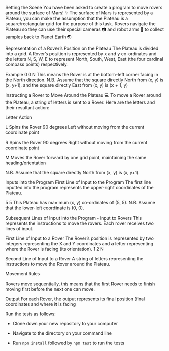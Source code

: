 Setting the Scene
You have been asked to create a program to move rovers around the surface of Mars!
✨
The surface of Mars is represented by a Plateau, you can make the assumption that the
Plateau is a square/rectangular grid for the purpose of this task.
Rovers navigate the Plateau so they can use their special cameras 📷 and robot arms
🦾 to collect samples back to Planet Earth 🌏


Representation of a Rover’s Position on the Plateau
The Plateau is divided into a grid. A Rover’s position is represented by x and y
co-ordinates and the letters N, S, W, E to represent North, South, West, East (the four
cardinal compass points) respectively.

Example
0 0 N
This means the Rover is at the bottom-left corner facing in the North direction.
N.B. Assume that the square directly North from (x, y) is (x, y+1), and the square directly
East from (x, y) is (x + 1, y)

Instructing a Rover to Move Around the Plateau
💻 To move a Rover around the Plateau, a string of letters is sent to a Rover.
Here are the letters and their resultant action:

Letter Action

L Spins the Rover 90 degrees Left without
moving from the current coordinate point

R Spins the Rover 90 degrees Right
without moving from the current
coordinate point

M Moves the Rover forward by one grid
point, maintaining the same
heading/orientation

N.B. Assume that the square directly North from (x, y) is (x, y+1).

Inputs into the Program
First Line of Input to the Program
The first line inputted into the program represents the upper-right coordinates of the
Plateau.

5 5
This Plateau has maximum (x, y) co-ordinates of (5, 5).
N.B. Assume that the lower-left coordinate is (0, 0).

Subsequent Lines of Input into the Program - Input to Rovers
This represents the instructions to move the rovers.
Each rover receives two lines of input.

First Line of Input to a Rover
The Rover’s position is represented by two integers representing the X and Y
coordinates and a letter representing where the Rover is facing (its orientation).
1 2 N

Second Line of Input to a Rover
A string of letters representing the instructions to move the Rover around the Plateau.

Movement Rules

Rovers move sequentially, this means that the first Rover needs to finish moving first
before the next one can move.

Output
For each Rover, the output represents its final position (final coordinates and where it is facing

Run the tests as follows:

- Clone down your new repository to your computer

- Navigate to the directory on your command line

- Run `npm install` followed by `npm test` to run the tests